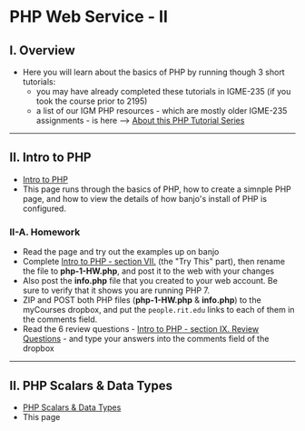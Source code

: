 # PHP Web Service - II

## I. Overview
- Here you will learn about the basics of PHP by running though 3 short tutorials:
  - you may have already completed these tutorials in IGME-235 (if you took the course prior to 2195)
  - a list of our IGM PHP resources - which are mostly older IGME-235 assignments - is here --> [About this PHP Tutorial Series](https://github.com/tonethar/IGME-230-Master/blob/master/notes/php-0.md)

<hr>

<a id="intro-to-php" />

## II. Intro to PHP

- [Intro to PHP](https://github.com/tonethar/IGME-230-Master/blob/master/notes/php-1.md)
- This page runs through the basics of PHP, how to create a simnple PHP page, and how to view the details of how banjo's install of PHP is configured.

### II-A. Homework

- Read the page and try out the examples up on banjo
- Complete [Intro to PHP - section VII.](https://github.com/tonethar/IGME-230-Master/blob/master/notes/php-1.md#section7) (the "Try This" part), then rename the file to **php-1-HW.php**, and post it to the web with your changes
- Also post the **info.php** file that you created to your web account. Be sure to verify that it shows you are running PHP 7.
- ZIP and POST both PHP files (**php-1-HW.php** & **info.php**) to the myCourses dropbox, and put the `people.rit.edu` links to each of them in the comments field.
- Read the 6 review questions - [Intro to PHP - section IX. Review Questions](https://github.com/tonethar/IGME-230-Master/blob/master/notes/php-1.md#section9) - and type your answers into the comments field of the dropbox

<hr>

<a id="intro-to-php" />

## II. PHP Scalars & Data Types

- [PHP Scalars & Data Types](https://github.com/tonethar/IGME-230-Master/blob/master/notes/php-2.md)
- This page 

